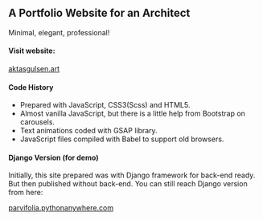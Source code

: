 ## A Portfolio Website for an Architect

Minimal, elegant, professional!

#### Visit website:

[aktasgulsen.art](https://www.aktasgulsen.art)


#### Code History

* Prepared with JavaScript, CSS3(Scss) and HTML5. 
* Almost vanilla JavaScript, but there is a little help from Bootstrap on carousels.
* Text animations coded with GSAP library.
* JavaScript files compiled with Babel to support old browsers.


#### Django Version (for demo)

Initially, this site prepared was with Django framework for back-end ready. But then published without back-end. You can still reach Django version from here:

[parvifolia.pythonanywhere.com](http://parvifolia.pythonanywhere.com/)